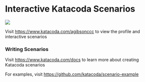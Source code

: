 # Interactive Katacoda Scenarios

[![](http://shields.katacoda.com/katacoda/agibsonccc/count.svg)](https://www.katacoda.com/agibsonccc "Get your profile on Katacoda.com")

Visit https://www.katacoda.com/agibsonccc to view the profile and interactive scenarios

### Writing Scenarios
Visit https://www.katacoda.com/docs to learn more about creating Katacoda scenarios

For examples, visit https://github.com/katacoda/scenario-example
